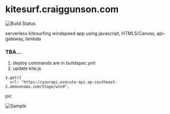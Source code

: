 kitesurf.craiggunson.com
===================



![Build Status](https://codebuild.ap-southeast-2.amazonaws.com/badges?uuid=eyJlbmNyeXB0ZWREYXRhIjoiNlc1VWFVVlIrNzlIQzlFeXppejI0YVkxWFJOamFPVlpwaHFXQ0hJNFJEMzM5LzRlNnRaQ3RtVHpuQkExZGZkbXZNeWVwY1JFQlMxMmNncjdhcEhnaTY4PSIsIml2UGFyYW1ldGVyU3BlYyI6IlZUa1M5TmhncWlkYkNTekciLCJtYXRlcmlhbFNldFNlcmlhbCI6MX0%3D&branch=master)



serverless kitesurfing windspeed app using javascript, HTML5/Canvas, api-gateway, lambda  



### TBA...

1. deploy commands are in buildspec.yml
2. update kite.js

```
$.get({
  url: "https://yourapi.execute-api.ap-southeast-2.amazonaws.com/Stage/wind",
```

pic


![Sample](https://github.com/craiggunson/kitesurfing/blob/master/sample.jpg)
